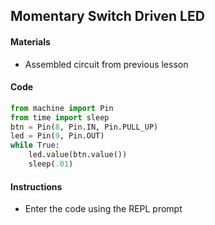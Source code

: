 ## Momentary Switch Driven LED

#### Materials
 - Assembled circuit from previous lesson

#### Code
```Python
from machine import Pin
from time import sleep
btn = Pin(8, Pin.IN, Pin.PULL_UP)
led = Pin(9, Pin.OUT)
while True:
    led.value(btn.value())
    sleep(.01)
```

#### Instructions
 - Enter the code using the REPL prompt
